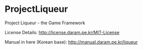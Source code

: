 ProjectLiqueur
==============

Project Liqueur - the Game Framework

License Details:
http://license.daram.pe.kr/MIT-License

Manual in here (Korean base):
http://manual.daram.pe.kr/liqueur